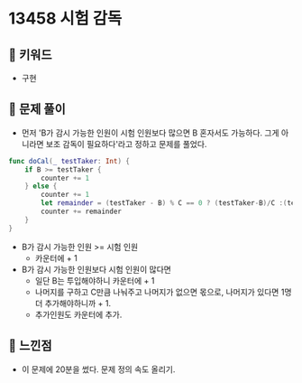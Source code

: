 # 13458 시험 감독

## 🍎 키워드
- 구현

## 🍎 문제 풀이
- 먼저 'B가 감시 가능한 인원이 시험 인원보다 많으면 B 혼자서도 가능하다. 그게 아니라면 보조 감독이 필요하다'라고 정하고 문제를 풀었다.
```swift
func doCal(_ testTaker: Int) {
    if B >= testTaker {
        counter += 1
    } else {
        counter += 1
        let remainder = (testTaker - B) % C == 0 ? (testTaker-B)/C :(testTaker-B)/C + 1
        counter += remainder
    }
}
```
- B가 감시 가능한 인원 >= 시험 인원
    - 카운터에 + 1
- B가 감시 가능한 인원보다 시험 인원이 많다면
    - 일단 B는 투입해야하니 카운터에 + 1
    - 나머지를 구하고 C만큼 나눠주고 나머지가 없으면 몫으로, 나머지가 있다면 1명 더 추가해야하니까 + 1.
    - 추가인원도 카운터에 추가.

## 🍎 느낀점
- 이 문제에 20분을 썼다. 문제 정의 속도 올리기.
